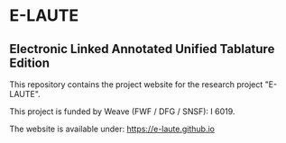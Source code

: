 # E-LAUTE
## Electronic Linked Annotated Unified Tablature Edition

This repository contains the project website for the research project "E-LAUTE".

This project is funded by Weave (FWF / DFG / SNSF): I 6019.

The website is available under: https://e-laute.github.io
